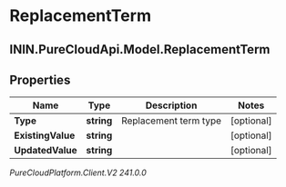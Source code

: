 # ReplacementTerm

## ININ.PureCloudApi.Model.ReplacementTerm

## Properties

|Name | Type | Description | Notes|
|------------ | ------------- | ------------- | -------------|
| **Type** | **string** | Replacement term type | [optional] |
| **ExistingValue** | **string** |  | [optional] |
| **UpdatedValue** | **string** |  | [optional] |



_PureCloudPlatform.Client.V2 241.0.0_
